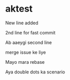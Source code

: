 # aktest

New line added

2nd line for fast commit

Ab aaeygi second line

merge issue ke liye

Mayo mara rebase

Aya double dots ka scenario